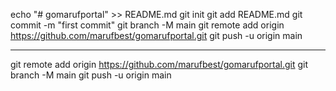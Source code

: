 echo "# gomarufportal" >> README.md
git init
git add README.md
git commit -m "first commit"
git branch -M main
git remote add origin https://github.com/marufbest/gomarufportal.git
git push -u origin main

---------------------------
git remote add origin https://github.com/marufbest/gomarufportal.git
git branch -M main
git push -u origin main
